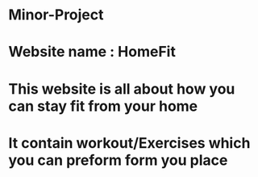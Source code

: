 # Minor-Project
# Website name : HomeFit
# This website is all about how you can stay fit from your home 
# It contain workout/Exercises which you can preform form you place 
